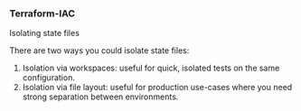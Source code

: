 ### Terraform-IAC

Isolating state files

There are two ways you could isolate state files:
1) Isolation via workspaces: useful for quick, isolated tests on the same configuration.
2) Isolation via file layout: useful for production use-cases where you need strong separation between environments.
